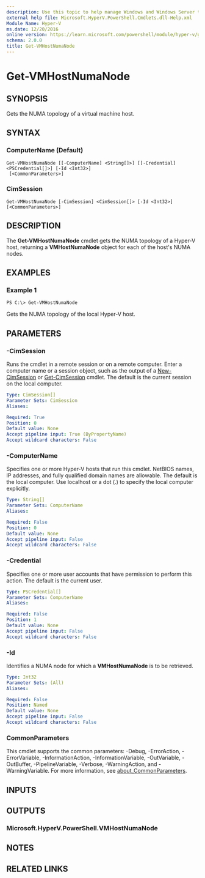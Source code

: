 ```yaml
---
description: Use this topic to help manage Windows and Windows Server technologies with Windows PowerShell.
external help file: Microsoft.HyperV.PowerShell.Cmdlets.dll-Help.xml
Module Name: Hyper-V
ms.date: 12/20/2016
online version: https://learn.microsoft.com/powershell/module/hyper-v/get-vmhostnumanode?view=windowsserver2025-ps&wt.mc_id=ps-gethelp
schema: 2.0.0
title: Get-VMHostNumaNode
---
```


# Get-VMHostNumaNode

## SYNOPSIS
Gets the NUMA topology of a virtual machine host.

## SYNTAX

### ComputerName (Default)
```
Get-VMHostNumaNode [[-ComputerName] <String[]>] [[-Credential] <PSCredential[]>] [-Id <Int32>]
 [<CommonParameters>]
```

### CimSession
```
Get-VMHostNumaNode [-CimSession] <CimSession[]> [-Id <Int32>] [<CommonParameters>]
```

## DESCRIPTION
The **Get-VMHostNumaNode** cmdlet gets the NUMA topology of a Hyper-V host, returning a **VMHostNumaNode** object for each of the host's NUMA nodes.

## EXAMPLES

### Example 1
```
PS C:\> Get-VMHostNumaNode
```

Gets the NUMA topology of the local Hyper-V host.

## PARAMETERS

### -CimSession
Runs the cmdlet in a remote session or on a remote computer.
Enter a computer name or a session object, such as the output of a [New-CimSession](https://go.microsoft.com/fwlink/p/?LinkId=227967) or [Get-CimSession](https://go.microsoft.com/fwlink/p/?LinkId=227966) cmdlet.
The default is the current session on the local computer.

```yaml
Type: CimSession[]
Parameter Sets: CimSession
Aliases:

Required: True
Position: 0
Default value: None
Accept pipeline input: True (ByPropertyName)
Accept wildcard characters: False
```

### -ComputerName
Specifies one or more Hyper-V hosts that run this cmdlet.
NetBIOS names, IP addresses, and fully qualified domain names are allowable.
The default is the local computer.
Use localhost or a dot (.) to specify the local computer explicitly.

```yaml
Type: String[]
Parameter Sets: ComputerName
Aliases:

Required: False
Position: 0
Default value: None
Accept pipeline input: False
Accept wildcard characters: False
```

### -Credential
Specifies one or more user accounts that have permission to perform this action.
The default is the current user.

```yaml
Type: PSCredential[]
Parameter Sets: ComputerName
Aliases:

Required: False
Position: 1
Default value: None
Accept pipeline input: False
Accept wildcard characters: False
```

### -Id
Identifies a NUMA node for which a **VMHostNumaNode** is to be retrieved.

```yaml
Type: Int32
Parameter Sets: (All)
Aliases:

Required: False
Position: Named
Default value: None
Accept pipeline input: False
Accept wildcard characters: False
```

### CommonParameters
This cmdlet supports the common parameters: -Debug, -ErrorAction, -ErrorVariable, -InformationAction, -InformationVariable, -OutVariable, -OutBuffer, -PipelineVariable, -Verbose, -WarningAction, and -WarningVariable. For more information, see [about_CommonParameters](https://go.microsoft.com/fwlink/?LinkID=113216).

## INPUTS

## OUTPUTS

### Microsoft.HyperV.PowerShell.VMHostNumaNode

## NOTES

## RELATED LINKS


